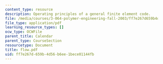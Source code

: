 ```yaml
---
content_type: resource
description: Operating principles of a general finite element code.
file: /media/courses/3-064-polymer-engineering-fall-2003/ff7e267d659b4d56b6ee1bece01144fb_flow.pdf
file_type: application/pdf
learning_resource_types: []
ocw_type: OCWFile
parent_title: Calendar
parent_type: CourseSection
resourcetype: Document
title: flow.pdf
uid: ff7e267d-659b-4d56-b6ee-1bece01144fb
---
```

